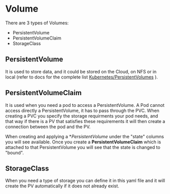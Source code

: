 # Volume

There are 3 types of Volumes: 

- PersistentVolume
- PersistentVolumeClaim
- StorageClass

## PersistentVolume
It is used to store data, and it could be stored on the Cloud, on NFS or in local (refer to docs for the complete list [Kubernetes/PersistentVolumes](https://kubernetes.io/docs/concepts/storage/persistent-volumes/) ).

## PersistentVolumeClaim
It is used when you need a pod to access a PersistentVolume. A Pod cannot access directly a PersistentVolume, it has to pass through the PVC. When creating a PVC you specify the storage requirments your pod needs, and that way if there is a PV that satisfies these requirements it will then create a connection between the pod and the PV.

When creating and applying a **PersistentVolume* under the "state" columns you will see available. Once you create a **PersistentVolumeClaim** which is attached to that PersistentVolume you will see that the state is changed to "bound".

## StorageClass
When you need a type of storage you can define it in this yaml file and it will create the PV automatically if it does not already exist.
